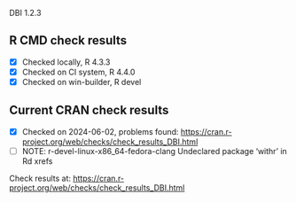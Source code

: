 DBI 1.2.3

## R CMD check results

- [x] Checked locally, R 4.3.3
- [x] Checked on CI system, R 4.4.0
- [x] Checked on win-builder, R devel

## Current CRAN check results

- [x] Checked on 2024-06-02, problems found: https://cran.r-project.org/web/checks/check_results_DBI.html
- [ ] NOTE: r-devel-linux-x86_64-fedora-clang
     Undeclared package ‘withr’ in Rd xrefs

Check results at: https://cran.r-project.org/web/checks/check_results_DBI.html
